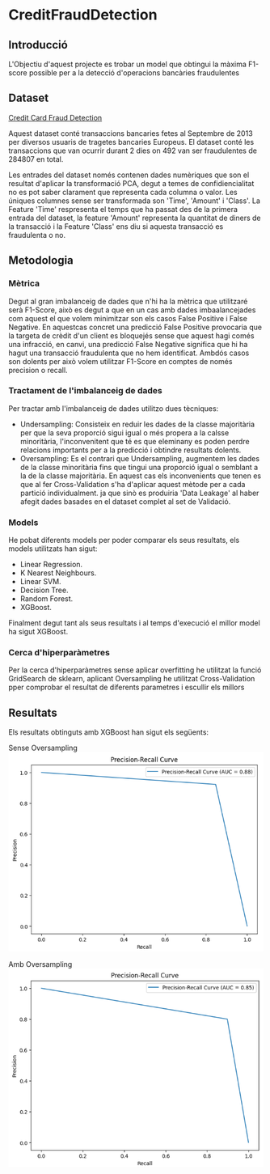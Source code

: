 # CreditFraudDetection

## Introducció
L'Objectiu d'aquest projecte es trobar un model que obtingui la màxima F1-score possible per a la detecció d'operacions bancàries fraudulentes

## Dataset
[Credit Card Fraud Detection](https://www.kaggle.com/mlg-ulb/creditcardfraud)

Aquest dataset conté transaccions bancaries fetes al Septembre de 2013 per diversos usuaris de tragetes bancaries Europeus.
El dataset conté les transaccions que van ocurrir durant 2 dies on 492 van ser fraudulentes de 284807 en total.

Les entrades del dataset només contenen dades numèriques que son el resultat d'aplicar la transformació PCA, degut a temes de confidiencialitat no es pot saber clarament que representa cada columna o valor.
Les úniques columnes sense ser transformada son 'Time', 'Amount' i 'Class'. La Feature 'Time' respresenta el temps que ha passat des de la primera entrada del dataset, la feature 'Amount' representa la quantitat de diners de la transacció i la Feature 'Class' ens diu si aquesta transacció es fraudulenta o no.

## Metodologia
### Mètrica
Degut al gran imbalanceig de dades que n'hi ha la mètrica que utilitzaré serà F1-Score, això es degut a que en un cas amb dades imbaalancejades com aquest el que volem minimitzar son els casos False Positive i False Negative. En aquestcas concret una predicció False Positive provocaria que la targeta de crèdit d'un client es bloquejés sense que aquest hagi comés una infracció, en canvi, una predicció False Negative significa que hi ha hagut una transacció fraudulenta que no hem identificat. Ambdós casos son dolents per això volem utilitzar F1-Score en comptes de només precision o recall.

### Tractament de l'imbalanceig de dades
Per tractar amb l'imbalanceig de dades utilitzo dues tècniques:
- Undersampling: Consisteix en reduir les dades de la classe majoritària per que la seva proporció sigui igual o més propera a la calsse minoritària, l'inconvenitent que té es que eleminany es poden perdre relacions importants per a la predicció i obtindre resultats dolents.
- Oversampling: Es el contrari que Undersampling, augmentem les dades de la classe minoritària fins que tingui una proporció igual o semblant a la de la classe majoritària. En aquest cas els inconvenients que tenen es que al fer Cross-Validation s'ha d'aplicar aquest mètode per a cada partició individualment. ja que sinò es produiria 'Data Leakage' al haber afegit dades basades en el dataset complet al set de Validació.

### Models
He pobat diferents models per poder comparar els seus resultats, els models utilitzats han sigut:
- Linear Regression.
- K Nearest Neighbours.
- Linear SVM.
- Decision Tree.
- Random Forest.
- XGBoost.

Finalment degut tant als seus resultats i al temps d'execució el millor model ha sigut XGBoost.

### Cerca d'hiperparàmetres
Per la cerca d'hiperparàmetres sense aplicar overfitting he utilitzat la funció GridSearch de sklearn, aplicant Oversampling he utilitzat Cross-Validation pper comprobar el resultat de diferents parametres i escullir els millors

## Resultats
Els resultats obtinguts amb XGBoost han sigut els següents:

Sense Oversampling
<br>
  <img src ="https://github.com/DaniGarcia02/CreditFraudDetection/blob/main/img/pr_curve_best.png">
<br>

Amb Oversampling
<br>
  <img src ="https://github.com/DaniGarcia02/CreditFraudDetection/blob/main/img/pr_curve_oversampling.png">
<br>

